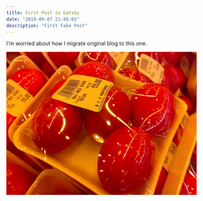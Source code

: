 ```yaml
---
title: First Post in Gatsby
date: "2019-09-07 21:48:03"
description: "First Fake Post"
---
```


I'm worried about how I migrate original blog to this one.

![Chinese Salty Egg](./salty_egg.jpg)
